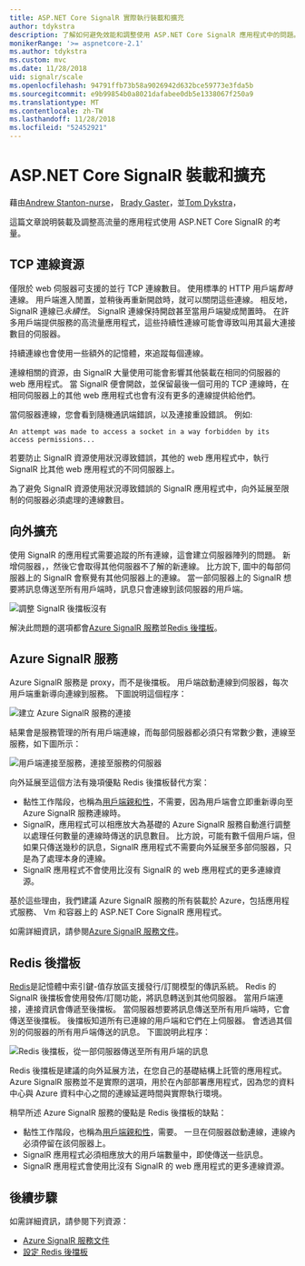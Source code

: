 ```yaml
---
title: ASP.NET Core SignalR 實際執行裝載和擴充
author: tdykstra
description: 了解如何避免效能和調整使用 ASP.NET Core SignalR 應用程式中的問題。
monikerRange: '>= aspnetcore-2.1'
ms.author: tdykstra
ms.custom: mvc
ms.date: 11/28/2018
uid: signalr/scale
ms.openlocfilehash: 94791ffb73b58a9026942d632bce59773e3fda5b
ms.sourcegitcommit: e9b99854b0a8021dafabee0db5e1338067f250a9
ms.translationtype: MT
ms.contentlocale: zh-TW
ms.lasthandoff: 11/28/2018
ms.locfileid: "52452921"
---
```

# <a name="aspnet-core-signalr-hosting-and-scaling"></a>ASP.NET Core SignalR 裝載和擴充

藉由[Andrew Stanton-nurse](https://twitter.com/anurse)， [Brady Gaster](https://twitter.com/bradygaster)，並[Tom Dykstra](https://github.com/tdykstra)，

這篇文章說明裝載及調整高流量的應用程式使用 ASP.NET Core SignalR 的考量。

## <a name="tcp-connection-resources"></a>TCP 連線資源

僅限於 web 伺服器可支援的並行 TCP 連線數目。 使用標準的 HTTP 用戶端*暫時*連線。 用戶端進入閒置，並稍後再重新開啟時，就可以關閉這些連線。 相反地，SignalR 連線已*永續性*。 SignalR 連線保持開啟甚至當用戶端變成閒置時。 在許多用戶端提供服務的高流量應用程式，這些持續性連線可能會導致叫用其最大連接數目的伺服器。

持續連線也會使用一些額外的記憶體，來追蹤每個連線。

連線相關的資源，由 SignalR 大量使用可能會影響其他裝載在相同的伺服器的 web 應用程式。 當 SignalR 便會開啟，並保留最後一個可用的 TCP 連線時，在相同伺服器上的其他 web 應用程式也會有沒有更多的連線提供給他們。

當伺服器連線，您會看到隨機通訊端錯誤，以及連接重設錯誤。 例如: 

```
An attempt was made to access a socket in a way forbidden by its access permissions...
```

若要防止 SignalR 資源使用狀況導致錯誤，其他的 web 應用程式中，執行 SignalR 比其他 web 應用程式的不同伺服器上。

為了避免 SignalR 資源使用狀況導致錯誤的 SignalR 應用程式中，向外延展至限制的伺服器必須處理的連線數目。

## <a name="scale-out"></a>向外擴充

使用 SignalR 的應用程式需要追蹤的所有連線，這會建立伺服器陣列的問題。 新增伺服器，，然後它會取得其他伺服器不了解的新連線。 比方說下, 圖中的每部伺服器上的 SignalR 會察覺有其他伺服器上的連線。 當一部伺服器上的 SignalR 想要將訊息傳送至所有用戶端時，訊息只會連線到該伺服器的用戶端。

![調整 SignalR 後擋板沒有](scale/_static/scale-no-backplane.png)

解決此問題的選項都會[Azure SignalR 服務](#azure-signalr-service)並[Redis 後擋板](#redis-backplane)。

## <a name="azure-signalr-service"></a>Azure SignalR 服務

Azure SignalR 服務是 proxy，而不是後擋板。 用戶端啟動連線到伺服器，每次用戶端重新導向連線到服務。 下圖說明這個程序：

![建立 Azure SignalR 服務的連接](scale/_static/azure-signalr-service-one-connection.png)

結果會是服務管理的所有用戶端連線，而每部伺服器都必須只有常數少數，連線至服務，如下圖所示：

![用戶端連接至服務，連接至服務的伺服器](scale/_static/azure-signalr-service-multiple-connections.png)

向外延展至這個方法有幾項優點 Redis 後擋板替代方案：

* 黏性工作階段，也稱為[用戶端親和性](/iis/extensions/configuring-application-request-routing-arr/http-load-balancing-using-application-request-routing#step-3---configure-client-affinity)，不需要，因為用戶端會立即重新導向至 Azure SignalR 服務連線時。
* SignalR，應用程式可以相應放大為基礎的 Azure SignalR 服務自動進行調整以處理任何數量的連線時傳送的訊息數目。 比方說，可能有數千個用戶端，但如果只傳送幾秒的訊息，SignalR 應用程式不需要向外延展至多部伺服器，只是為了處理本身的連線。
* SignalR 應用程式不會使用比沒有 SignalR 的 web 應用程式的更多連線資源。

基於這些理由，我們建議 Azure SignalR 服務的所有裝載於 Azure，包括應用程式服務、 Vm 和容器上的 ASP.NET Core SignalR 應用程式。

如需詳細資訊，請參閱[Azure SignalR 服務文件](/azure/azure-signalr/signalr-overview)。

## <a name="redis-backplane"></a>Redis 後擋板

[Redis](https://redis.io/)是記憶體中索引鍵-值存放區支援發行/訂閱模型的傳訊系統。 Redis 的 SignalR 後擋板會使用發佈/訂閱功能，將訊息轉送到其他伺服器。 當用戶端連接，連接資訊會傳遞至後擋板。 當伺服器想要將訊息傳送至所有用戶端時，它會傳送至後擋板。 後擋板知道所有已連線的用戶端和它們在上伺服器。 會透過其個別的伺服器的所有用戶端傳送的訊息。 下圖說明此程序：

![Redis 後擋板，從一部伺服器傳送至所有用戶端的訊息](scale/_static/redis-backplane.png)

Redis 後擋板是建議的向外延展方法，在您自己的基礎結構上託管的應用程式。 Azure SignalR 服務並不是實際的選項，用於在內部部署應用程式，因為您的資料中心與 Azure 資料中心之間的連線延遲時間與實際執行環境。

稍早所述 Azure SignalR 服務的優點是 Redis 後擋板的缺點：

* 黏性工作階段，也稱為[用戶端親和性](/iis/extensions/configuring-application-request-routing-arr/http-load-balancing-using-application-request-routing#step-3---configure-client-affinity)，需要。 一旦在伺服器啟動連線，連線內必須停留在該伺服器上。
* SignalR 應用程式必須相應放大的用戶端數量中，即使傳送一些訊息。
* SignalR 應用程式會使用比沒有 SignalR 的 web 應用程式的更多連線資源。

## <a name="next-steps"></a>後續步驟

如需詳細資訊，請參閱下列資源：

* [Azure SignalR 服務文件](/azure/azure-signalr/signalr-overview)
* [設定 Redis 後擋板](xref:signalr/redis-backplane)
